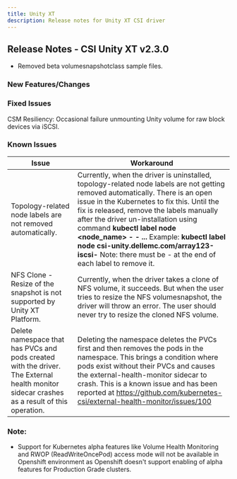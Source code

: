 ```yaml
---
title: Unity XT
description: Release notes for Unity XT CSI driver
---
```


## Release Notes - CSI Unity XT v2.3.0

- Removed beta volumesnapshotclass sample files.

### New Features/Changes


### Fixed Issues
CSM Resiliency: Occasional failure unmounting Unity volume for raw block devices via iSCSI.

### Known Issues

| Issue | Workaround |
|-------|------------|
| Topology-related node labels are not removed automatically.  | Currently, when the driver is uninstalled, topology-related node labels are not getting removed automatically. There is an open issue in the Kubernetes to fix this. Until the fix is released, remove the labels manually after the driver un-installation using command **kubectl label node <node_name> <label1>- <label2>- ...** Example: **kubectl label node <hostname> csi-unity.dellemc.com/array123-iscsi-** Note: there must be - at the end of each label to remove it.|
| NFS Clone - Resize of the snapshot is not supported by Unity XT Platform.| Currently, when the driver takes a clone of NFS volume, it succeeds. But when the user tries to resize the NFS volumesnapshot, the driver will throw an error. The user should never try to resize the cloned NFS volume.|
| Delete namespace that has PVCs and pods created with the driver. The External health monitor sidecar crashes as a result of this operation.| Deleting the namespace deletes the PVCs first and then removes the pods in the namespace. This brings a condition where pods exist without their PVCs and causes the external-health-monitor sidecar to crash. This is a known issue and has been reported at https://github.com/kubernetes-csi/external-health-monitor/issues/100|

### Note:

- Support for Kubernetes alpha features like Volume Health Monitoring and RWOP (ReadWriteOncePod) access mode will not be available in Openshift environment as Openshift doesn't support enabling of alpha features for Production Grade clusters.
